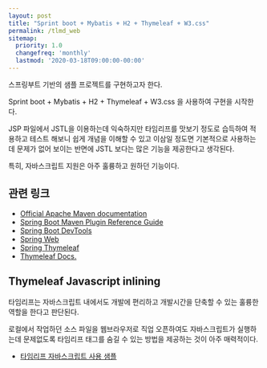 ```yaml
---
layout: post
title: "Sprint boot + Mybatis + H2 + Thymeleaf + W3.css"
permalink: /tlmd_web
sitemap:
  priority: 1.0
  changefreq: 'monthly'
  lastmod: '2020-03-18T09:00:00-00:00'
---
```


스프링부트 기반의 샘플 프로젝트를 구현하고자 한다.

Sprint boot + Mybatis + H2 + Thymeleaf + W3.css 을 사용하여 구현을 시작한다.

JSP 파일에서 JSTL을 이용하는데 익숙하지만 타임리프를 맛보기 정도로 습득하여 적용하고 테스트 해보니 
쉽게 개념을 이해할 수 있고 이삼일 정도면 기본적으로 사용하는데 문제가 없어 보이는 반면에 
JSTL 보다는 많은 기능을 제공한다고 생각된다.

특히, 자바스크립트 지원은 아주 훌륭하고 원하던 기능이다.

## 관련 링크

* [Official Apache Maven documentation](https://maven.apache.org/guides/index.html)
* [Spring Boot Maven Plugin Reference Guide](https://docs.spring.io/spring-boot/docs/2.2.4.RELEASE/maven-plugin/)
* [Spring Boot DevTools](https://docs.spring.io/spring-boot/docs/2.2.4.RELEASE/reference/htmlsingle/#using-boot-devtools)
* [Spring Web](https://docs.spring.io/spring-boot/docs/2.2.4.RELEASE/reference/htmlsingle/#boot-features-developing-web-applications)
* [Spring Thymeleaf](https://docs.spring.io/spring-boot/docs/2.2.4.RELEASE/reference/htmlsingle/#boot-features-spring-mvc-template-engines)
* [Thymeleaf Docs.](https://www.thymeleaf.org/documentation.html)


## Thymeleaf Javascript inlining

타임리프는 자바스크립트 내에서도 개발에 편리하고 개발시간을 단축할 수 있는 훌륭한 역할을 한다고 판단된다.

로컬에서 작업하던 소스 파일을 웹브라우저로 직업 오픈하여도 자바스크립트가 실행하는데 문제없도록 타임리프 태그를 
숨길 수 있는 방법을 제공하는 것이 아주 매력적이다.

* [타임리프 자바스크립트 사용 샘플](https://ttallaemideul.github.io/20200318/thymeleaf-js-001)

